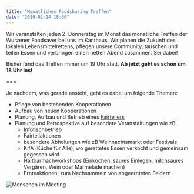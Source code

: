 ```yaml
---
title: "Monatliches Foodsharing Treffen"
date: "2019-02-14 18:00"
---
```


Wir veranstalten jeden 2. Donnerstag im Monat das monatliche Treffen der Wurzener Foodsaver bei uns im Kanthaus. Wir planen die Zukunft des lokalen Lebensmittelrettens, pflegen unsere Community, tauschen und teilen Essen und verbringen einen netten Abend zusammen. Sei dabei!

Bisher fand das Treffen immer um 19 Uhr statt. **Ab jetzt geht es schon um 18 Uhr los!**

===

Je nachdem, was gerade ansteht, geht es dabei um folgende Themen:
- Pflege von bestehenden Kooperationen
- Aufbau von neuen Kooperationen
- Planung, Aufbau und Betrieb eines [Fairteilers](https://wiki.foodsharing.de/Fair-Teiler)
- Planung und Retrospektive auf besondere Veranstaltungen wie zB
  - Infotischbetrieb
  - Fairteilaktionen
  - besondere Abholungen wie zB Weihnachtsmarkt oder Festivals
  - KifA (Küche für Alle), wo gerettetes Essen verkocht und gemeinsam gegessen wird
  - Haltbarmachworkshops (Einkochen, saures Einlegen, milchsaures Vergären, Wein oder Marmelade machen)
  - Ernteaktionen, zum Nachsammeln von abgeernteten Feldern

![Menschen im Meeting](/pics/morningMeeting_cropped.jpg)
